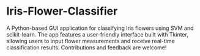 # Iris-Flower-Classifier
A Python-based GUI application for classifying Iris flowers using SVM and scikit-learn. The app features a user-friendly interface built with Tkinter, allowing users to input flower measurements and receive real-time classification results. Contributions and feedback are welcome!
